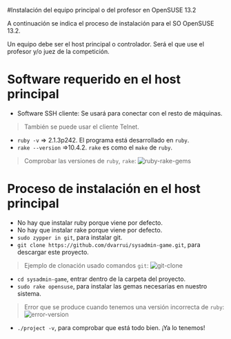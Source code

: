 
#Instalación del equipo principal o del profesor en OpenSUSE 13.2

A continuación se indica el proceso de instalación para el SO OpenSUSE 13.2.

Un equipo debe ser el host principal o controlador.
Será el que use el profesor y/o juez de la competición.

# Software requerido en el host principal

* Software SSH cliente: Se usará para conectar con el resto de máquinas.
> También se puede usar el cliente Telnet.
* `ruby -v` => 2.1.3p242. El programa está desarrollado en `ruby`.
* `rake --version` =>10.4.2. `rake` es como el `make` de `ruby`.

> Comprobar las versiones de `ruby`, `rake`:
> ![ruby-rake-gems](../images/ruby-rake-gems.png)
>

# Proceso de instalación en el host principal

* No hay que instalar ruby porque viene por defecto.
* No hay que instalar rake porque viene por defecto.
* `sudo zypper in git`, para instalar git.
* `git clone https://github.com/dvarrui/sysadmin-game.git`, para descargar este proyecto.

> Ejemplo de clonación usado comandos `git`:
> ![git-clone](../../images/git-clone.png)

* `cd sysadmin-game`, entrar dentro de la carpeta del proyecto.
* `sudo rake opensuse`, para instalar las gemas necesarias en nuestro sistema.

> Error que se produce cuando tenemos una versión incorrecta de `ruby`:
> ![error-version](../../images/error-version.png)

* `./project -v`, para comprobar que está todo bien. ¡Ya lo tenemos!
